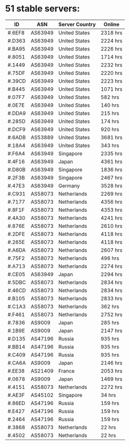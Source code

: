 # 51 stable servers:

| ID | ASN | Server Country | Online |
| ------ | ------ | ------ | ------ |
| #.6EF8 | AS63949 | United States | 2318 hrs |
| #.D363 | AS63949 | United States | 2224 hrs |
| #.BA95 | AS63949 | United States | 2226 hrs |
| #.8051 | AS63949 | United States | 1714 hrs |
| #.1449 | AS63949 | United States | 2232 hrs |
| #.75DF | AS63949 | United States | 2220 hrs |
| #.39CD | AS63949 | United States | 2223 hrs |
| #.B445 | AS63949 | United States | 1071 hrs |
| #.07F7 | AS63949 | United States | 582 hrs |
| #.0E7E | AS63949 | United States | 140 hrs |
| #.DDA9 | AS63949 | United States | 215 hrs |
| #.285D | AS63949 | United States | 174 hrs |
| #.DCF9 | AS63949 | United States | 920 hrs |
| #.6ADB | AS53889 | United States | 3681 hrs |
| #.18A4 | AS63949 | United States | 343 hrs |
| #.F6A4 | AS63949 | Singapore | 2335 hrs |
| #.4F16 | AS63949 | Japan | 4361 hrs |
| #.D80B | AS63949 | Singapore | 1836 hrs |
| #.2F3B | AS63949 | Singapore | 2467 hrs |
| #.47E3 | AS63949 | Germany | 3528 hrs |
| #.C931 | AS58073 | Netherlands | 2269 hrs |
| #.7177 | AS58073 | Netherlands | 4356 hrs |
| #.8F1F | AS58073 | Netherlands | 4353 hrs |
| #.4A30 | AS58073 | Netherlands | 4241 hrs |
| #.876E | AS58073 | Netherlands | 2610 hrs |
| #.2DFE | AS58073 | Netherlands | 4118 hrs |
| #.265E | AS58073 | Netherlands | 4118 hrs |
| #.A6DA | AS58073 | Netherlands | 2607 hrs |
| #.75F2 | AS58073 | Netherlands | 496 hrs |
| #.A713 | AS58073 | Netherlands | 2274 hrs |
| #.CE05 | AS63949 | Japan | 2294 hrs |
| #.5DBC | AS58073 | Netherlands | 2834 hrs |
| #.46CD | AS58073 | Netherlands | 2834 hrs |
| #.B105 | AS58073 | Netherlands | 2833 hrs |
| #.C1A3 | AS58073 | Netherlands | 362 hrs |
| #.F461 | AS58073 | Netherlands | 2752 hrs |
| #.7836 | AS9009 | Japan | 285 hrs |
| #.1B9E | AS9009 | Japan | 2147 hrs |
| #.D135 | AS47196 | Russia | 935 hrs |
| #.BB14 | AS47196 | Russia | 935 hrs |
| #.C409 | AS47196 | Russia | 935 hrs |
| #.CA6A | AS9009 | Japan | 2146 hrs |
| #.EE38 | AS21409 | France | 2053 hrs |
| #.0678 | AS9009 | Japan | 1469 hrs |
| #.4151 | AS58073 | Netherlands | 2272 hrs |
| #.AE3F | AS45102 | Singapore | 34 hrs |
| #.86ED | AS47196 | Russia | 159 hrs |
| #.E427 | AS47196 | Russia | 159 hrs |
| #.2464 | AS47196 | Russia | 159 hrs |
| #.3868 | AS58073 | Netherlands | 22 hrs |
| #.4502 | AS58073 | Netherlands | 22 hrs |

